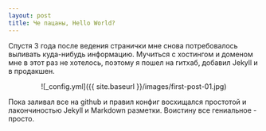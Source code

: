 ```yaml
---
layout: post
title: Че пацаны, Hello World?
---
```


Спустя 3 года после ведения странички мне снова потребовалось выливать куда-нибудь информацию. Мучиться с хостингом и доменом мне в этот раз не хотелось, поэтому я пошел на гитхаб, добавил Jekyll и в продакшен.

<center> ![_config.yml]({{ site.baseurl }}/images/first-post-01.jpg) </center>

Пока заливал все на github и правил конфиг восхищался простотой и лакончиностью Jekyll и Markdown разметки. Воистину все гениальное - просто.

